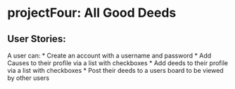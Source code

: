# projectFour: All Good Deeds

## User Stories:
  A user can:
    * Create an account with a username and password
    * Add Causes to their profile via a list with checkboxes
    * Add deeds to their profile via a list with checkboxes
    * Post their deeds to a users board to be viewed by other users
